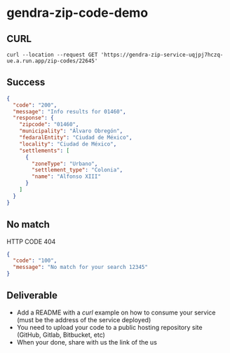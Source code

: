 # gendra-zip-code-demo

## CURL


    curl --location --request GET 'https://gendra-zip-service-uqjpj7hczq-ue.a.run.app/zip-codes/22645'

## Success

```json
{
  "code": "200",
  "message": "Info results for 01460",
  "response": {
    "zipcode": "01460",
    "municipality": "Álvaro Obregón",
    "fedaralEntity": "Ciudad de México",
    "locality": "Ciudad de México",
    "settlements": [
      {
        "zoneType": "Urbano",
        "settlement_type": "Colonia",
        "name": "Alfonso XIII"
      }
    ]
  }
}
```

## No match 


HTTP CODE 404

```json
{
  "code": "100",
  "message": "No match for your search 12345"
}
```


## Deliverable
- Add a README with a *curl* example on how to consume your service (must be the address of the service deployed)
- You need to upload your code to a public hosting repository site (GitHub, Gitlab, Bitbucket, etc)
- When your done, share with us the link of the us
